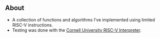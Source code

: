 ## About
- A collection of functions and algorithms I've implemented using limited RISC-V instructions. 
- Testing was done with the [Cornell University RISC-V Interpreter](https://www.cs.cornell.edu/courses/cs3410/2019sp/riscv/interpreter/index.html).
